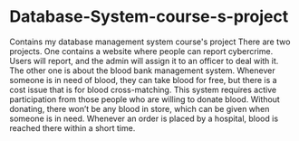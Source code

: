 # Database-System-course-s-project
Contains my database management system course's project
There are two projects. One contains a website where people can report cybercrime. Users will report, and the admin will assign it to an officer to deal with it.
The other one is about the blood bank management system. Whenever someone is in need of blood, they can take blood for free, but there is a cost issue that is for blood cross-matching. This system requires active participation from those people who are willing to donate blood. Without donating, there won’t be any blood in store, which can be given when someone is in need. Whenever an order is placed by a hospital, blood is reached there within a short time.
